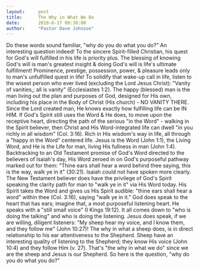 ```yaml
---
layout:     post
title:      The Why in What We Do
date:       2018-6-17 00:30:00
author:     "Pastor Dave Johnson"
---
```


Do these words sound familiar, "why do you do what you do?" An interesting question indeed! To the sincere Spirit-filled Christian, his quest for God's will fulfilled in his life is priority plus. The blessing of knowing God's will is man's greatest insight & doing God's will is life's ultimate fulfillment!  Prominence, prestige, possession, power, & pleasure leads only to man's unfulfilled quest in life!  To solidify that wake-up call in life, listen to the wisest person who ever lived (excluding the Lord Jesus Christ):  "Vanity of vanities,; all is vanity" (Ecclesiastes 1:2).  The happy (blessed) man is the man living out the plan and purposes of God, designed for His own, including his place in the Body of Christ (His church) - NO VANITY THERE.  Since the Lord created man, He knows exactly how fulfilling life can be IN HIM.  If God's Spirit still uses the Word & He does, to move upon the receptive heart, directing the path of the serious "in the Word" - walking in the Spirit believer, then Christ and His Word-integrated life can dwell  "in you richly in all wisdom" (Col. 3:16). Rich in His wisdom's way in life, all through a "happy in the Word" centered life.  Jesus is the Word (John 1:1), the Living Word, and He is the Life for man, living His fullness in man (John 1:4).  Backtracking to an Old Testament promise of God's Word directed to the believers of Isaiah's day, His Word zeroed in on God's purposeful pathway marked out for them: "Thine ears shall hear a word behind thee saying, this is the way, walk ye in it" (30:21).  Isaiah could not have spoken more clearly.  The New Testament believer does have the privilege of God's Spirit speaking the clarity path for man to "walk ye in it"  via His Word  today.  His Spirit takes the Word and gives us His Spirit audible: "thine ears shall hear a word" within thee (Col. 3:16), saying "walk ye in it." God does speak to the heart that has ears; imagine that, a most purposeful listening heart.  He speaks with a "still small voice" (I Kings 19:12).   It all comes down to "who is doing the talking" and who is doing the listening.  Jesus does speak, if we are willing, diligent listeners:  "My sheep hear my voice, and I know them, and they follow me" (John 10:27)!   The why in what a sheep does, is in direct relationship to his ear attentiveness to the Shepherd.  Sheep have an interesting quality of listening to the Shepherd; they know His voice (John 10:4) and they follow Him (v. 27).  That's "the why in what we do" since we are the sheep and Jesus is our Shepherd. So here is the question, "why do you do what you do?"
